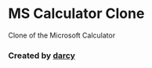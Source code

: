 # MS Calculator Clone

Clone of the Microsoft Calculator

### Created by [darcy](https://github.com/darccyy)
